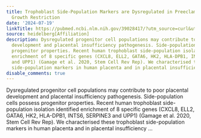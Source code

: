 ```yaml
---
title: Trophoblast Side-Population Markers are Dysregulated in Preeclampsia and Fetal
  Growth Restriction
date: '2024-07-19'
linkTitle: https://pubmed.ncbi.nlm.nih.gov/39028417/?utm_source=curl&utm_medium=rss&utm_campaign=pubmed-2&utm_content=1FakS-2QOkCT8HsMOQP1bCRQ4YzyumYOmxmF0moLsQ3dFB1E9V&fc=20220326224207&ff=20240720181350&v=2.18.0.post9+e462414
source: heidelberg[Affiliation]
description: Dysregulated progenitor cell populations may contribute to poor placental
  development and placental insufficiency pathogenesis. Side-population cells possess
  progenitor properties. Recent human trophoblast side-population isolation identified
  enrichment of 8 specific genes (CXCL8, ELL2, GATA6, HK2, HLA-DPB1, INTS6, SERPINE3
  and UPP1) (Gamage et al. 2020, Stem Cell Rev Rep). We characterised these trophoblast
  side-population markers in human placenta and in placental insufficiency ...
disable_comments: true
---
```

Dysregulated progenitor cell populations may contribute to poor placental development and placental insufficiency pathogenesis. Side-population cells possess progenitor properties. Recent human trophoblast side-population isolation identified enrichment of 8 specific genes (CXCL8, ELL2, GATA6, HK2, HLA-DPB1, INTS6, SERPINE3 and UPP1) (Gamage et al. 2020, Stem Cell Rev Rep). We characterised these trophoblast side-population markers in human placenta and in placental insufficiency ...